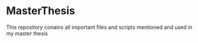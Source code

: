 # MasterThesis
This repository conains all important files and scripts mentioned and used in my master thesis
